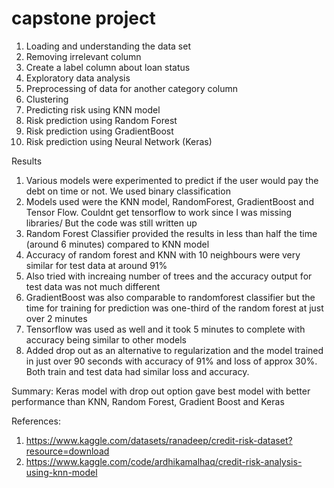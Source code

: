 # capstone project


1. Loading and understanding the data set
2. Removing irrelevant column
3. Create a label column about loan status
4. Exploratory data analysis
5. Preprocessing of data for another category column
6. Clustering
7. Predicting risk using KNN model
8. Risk prediction using Random Forest
9. Risk prediction using GradientBoost
10. Risk prediction using Neural Network (Keras)

Results 

1. Various models were experimented to predict if the user would pay the debt on time or not. We used binary classification
2. Models used were the KNN model, RandomForest, GradientBoost and Tensor Flow. Couldnt get tensorflow to work since I was missing libraries/ But the code was still written up
3. Random Forest Classifier provided the results in less than half the time (around 6 minutes) compared to KNN model
4. Accuracy of random forest and KNN with 10 neighbours were very similar for test data at around 91%
5. Also tried with increaing number of trees and the accuracy output for test data was not much different 
6. GradientBoost was also comparable to randomforest classifier but the time for training for prediction was one-third of the random forest at just over 2 minutes
7. Tensorflow was used as well and it took 5 minutes to complete with accuracy being similar to other models 
8. Added drop out as an alternative to regularization and the model trained in just over 90 seconds with accuracy of 91% and loss of approx 30%. Both train and test data had similar loss and accuracy. 

Summary:
Keras model with drop out option gave best model with better performance than KNN, Random Forest, Gradient Boost and Keras 

References:

1. https://www.kaggle.com/datasets/ranadeep/credit-risk-dataset?resource=download    
2. https://www.kaggle.com/code/ardhikamalhaq/credit-risk-analysis-using-knn-model 

